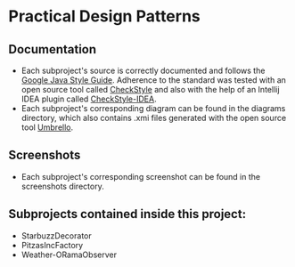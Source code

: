 # Practical Design Patterns

## Documentation
- Each subproject's source is correctly documented and follows the [Google Java Style Guide](https://google.github.io/styleguide/javaguide.html). Adherence to the standard was tested with an open source tool called [CheckStyle](http://checkstyle.sourceforge.net/) and also with the help of an Intellij IDEA plugin called [CheckStyle-IDEA](https://plugins.jetbrains.com/plugin/1065).
- Each subproject's corresponding diagram can be found in the diagrams directory, which also contains .xmi files generated with the open source tool [Umbrello](https://umbrello.kde.org).

## Screenshots
- Each subproject's corresponding screenshot can be found in the screenshots directory.

## Subprojects contained inside this project:
- StarbuzzDecorator
- PitzasIncFactory
- Weather-ORamaObserver
